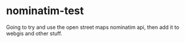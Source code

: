 # nominatim-test
Going to try and use the open street maps nominatim api, then add it to webgis and other stuff.
